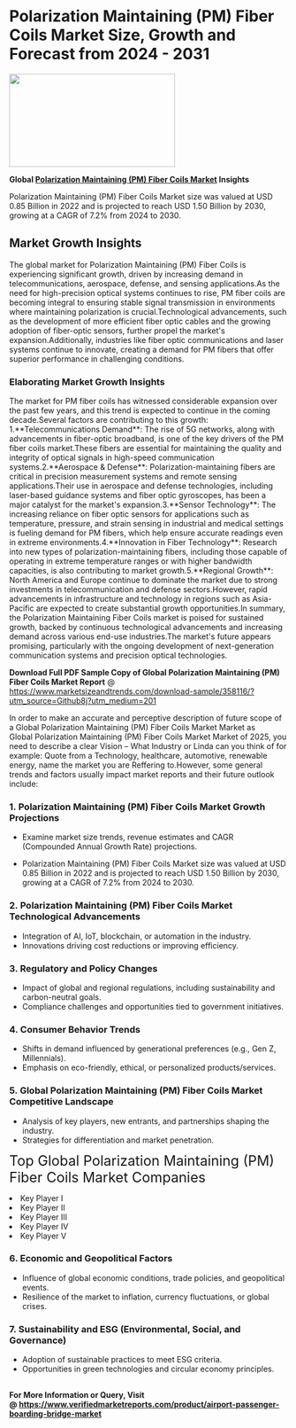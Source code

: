 <H1>Polarization Maintaining (PM) Fiber Coils Market Size, Growth and Forecast from 2024 - 2031</H1><img class="aligncenter size-medium wp-image-584254" src="https://thirdeyenews.in/wp-content/uploads/2024/09/Global-Market-Research-300x168.jpeg" alt="" width="300" height="168" /><p><strong>Global&nbsp;<a href="https://www.marketsizeandtrends.com/download-sample/358116/?utm_source=Github8j?utm_medium=201">Polarization Maintaining (PM) Fiber Coils Market</a> Insights</strong></p><p>Polarization Maintaining (PM) Fiber Coils Market size was valued at USD 0.85 Billion in 2022 and is projected to reach USD 1.50 Billion by 2030, growing at a CAGR of 7.2% from 2024 to 2030.</p><p><h2>Market Growth Insights</h2> The global market for Polarization Maintaining (PM) Fiber Coils is experiencing significant growth, driven by increasing demand in telecommunications, aerospace, defense, and sensing applications.As the need for high-precision optical systems continues to rise, PM fiber coils are becoming integral to ensuring stable signal transmission in environments where maintaining polarization is crucial.Technological advancements, such as the development of more efficient fiber optic cables and the growing adoption of fiber-optic sensors, further propel the market's expansion.Additionally, industries like fiber optic communications and laser systems continue to innovate, creating a demand for PM fibers that offer superior performance in challenging conditions. <h3>Elaborating Market Growth Insights</h3> The market for PM fiber coils has witnessed considerable expansion over the past few years, and this trend is expected to continue in the coming decade.Several factors are contributing to this growth: 1.**Telecommunications Demand**: The rise of 5G networks, along with advancements in fiber-optic broadband, is one of the key drivers of the PM fiber coils market.These fibers are essential for maintaining the quality and integrity of optical signals in high-speed communication systems.2.**Aerospace & Defense**: Polarization-maintaining fibers are critical in precision measurement systems and remote sensing applications.Their use in aerospace and defense technologies, including laser-based guidance systems and fiber optic gyroscopes, has been a major catalyst for the market's expansion.3.**Sensor Technology**: The increasing reliance on fiber optic sensors for applications such as temperature, pressure, and strain sensing in industrial and medical settings is fueling demand for PM fibers, which help ensure accurate readings even in extreme environments.4.**Innovation in Fiber Technology**: Research into new types of polarization-maintaining fibers, including those capable of operating in extreme temperature ranges or with higher bandwidth capacities, is also contributing to market growth.5.**Regional Growth**: North America and Europe continue to dominate the market due to strong investments in telecommunication and defense sectors.However, rapid advancements in infrastructure and technology in regions such as Asia-Pacific are expected to create substantial growth opportunities.In summary, the Polarization Maintaining Fiber Coils market is poised for sustained growth, backed by continuous technological advancements and increasing demand across various end-use industries.The market's future appears promising, particularly with the ongoing development of next-generation communication systems and precision optical technologies.</p><p><span class=""><strong>Download Full PDF Sample Copy of Global Polarization Maintaining (PM) Fiber Coils Market Report</strong> @ <a href="https://www.marketsizeandtrends.com/download-sample/358116/?utm_source=Github8j?utm_medium=201" target="_blank">https://www.marketsizeandtrends.com/download-sample/358116/?utm_source=Github8j?utm_medium=201</a></span></p><p>In order to make an accurate and perceptive description of future scope of a Global&nbsp;Polarization Maintaining (PM) Fiber Coils Market Market as Global&nbsp;Polarization Maintaining (PM) Fiber Coils Market Market of 2025, you need to describe a clear Vision &ndash; What Industry or Linda can you think of for example: Quote from a Technology, healthcare, automotive, renewable energy, name the market you are Reffering to.However, some general trends and factors usually impact market reports and their future outlook include:</p><h3>1.&nbsp;<strong>Polarization Maintaining (PM) Fiber Coils Market Growth Projections</strong></h3><ul><li>Examine market size trends, revenue estimates and CAGR (Compounded Annual Growth Rate) projections.</li><li><p>Polarization Maintaining (PM) Fiber Coils Market size was valued at USD 0.85 Billion in 2022 and is projected to reach USD 1.50 Billion by 2030, growing at a CAGR of 7.2% from 2024 to 2030.</p></li></ul><h3>2.&nbsp;<strong>Polarization Maintaining (PM) Fiber Coils Market Technological Advancements</strong></h3><ul><li>Integration of AI, IoT, blockchain, or automation in the industry.</li><li>Innovations driving cost reductions or improving efficiency.</li></ul><h3>3.&nbsp;<strong>Regulatory and Policy Changes</strong></h3><ul><li>Impact of global and regional regulations, including sustainability and carbon-neutral goals.</li><li>Compliance challenges and opportunities tied to government initiatives.</li></ul><h3>4.&nbsp;<strong>Consumer Behavior Trends</strong></h3><ul><li>Shifts in demand influenced by generational preferences (e.g., Gen Z, Millennials).</li><li>Emphasis on eco-friendly, ethical, or personalized products/services.</li></ul><h3>5.&nbsp;<strong>Global Polarization Maintaining (PM) Fiber Coils Market Competitive Landscape</strong></h3><ul><li>Analysis of key players, new entrants, and partnerships shaping the industry.</li><li>Strategies for differentiation and market penetration.</li></ul><p data-pm-slice="1 1 []"><span style="color: inherit; font-family: inherit; font-size: 25px;">Top Global Polarization Maintaining (PM) Fiber Coils Market Companies</span></p><div class="" data-test-id=""><p><li>Key Player I</li><li> Key Player II</li><li> Key Player III</li><li> Key Player IV</li><li> Key Player V</li></p></div><h3>6.&nbsp;<strong>Economic and Geopolitical Factors</strong></h3><ul><li>Influence of global economic conditions, trade policies, and geopolitical events.</li><li>Resilience of the market to inflation, currency fluctuations, or global crises.</li></ul><h3>7.&nbsp;<strong>Sustainability and ESG (Environmental, Social, and Governance)</strong></h3><ul><li>Adoption of sustainable practices to meet ESG criteria.</li><li>Opportunities in green technologies and circular economy principles.</li></ul><h2><strong style="font-size: 14px;">For More Information or Query, Visit @&nbsp;</strong><a style="background-color: #ffffff; font-size: 14px;" href="https://www.marketsizeandtrends.com/report/polarization-maintaining-pm-fiber-coils-market/" target="_blank">https://www.verifiedmarketreports.com/product/airport-passenger-boarding-bridge-market</a></h2>
